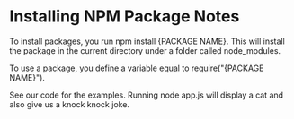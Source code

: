# Installing NPM Package Notes 

To install packages, you run npm install {PACKAGE NAME}. This will install the package in the current directory under a folder called node_modules.

To use a package, you define a variable equal to require("{PACKAGE NAME}"). 

See our code for the examples. Running node app.js will display a cat and also give us a knock knock joke. 